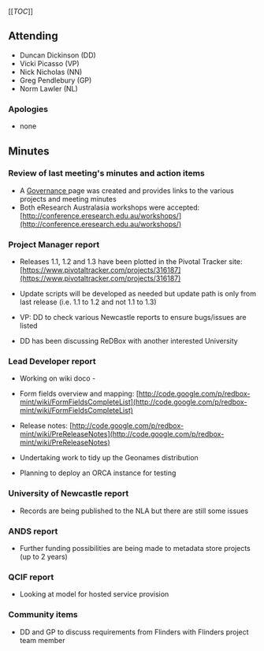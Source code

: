 [[_TOC_]]


## []()Attending


* Duncan Dickinson (DD)
* Vicki Picasso (VP)
* Nick Nicholas (NN)
* Greg Pendlebury (GP)
* Norm Lawler (NL)

### []() Apologies

* none

## []()Minutes

### []()Review of last meeting's minutes and action items

* A [Governance ](governance)page was created and provides links to the various projects and meeting minutes
* Both eResearch Australasia workshops were accepted: [http://conference.eresearch.edu.au/workshops/](http://conference.eresearch.edu.au/workshops/)

### []()Project Manager report

* Releases 1.1, 1.2 and 1.3 have been plotted in the Pivotal Tracker site: [https://www.pivotaltracker.com/projects/316187](https://www.pivotaltracker.com/projects/316187)

 * Update scripts will be developed as needed but update path is only from last release (i.e. 1.1 to 1.2 and not 1.1 to 1.3)

 * VP: DD to check various Newcastle reports to ensure bugs/issues are listed
* DD has been discussing ReDBox with another interested University

### []()Lead Developer report

* Working on wiki doco -

 * Form fields overview and mapping: [http://code.google.com/p/redbox-mint/wiki/FormFieldsCompleteList](http://code.google.com/p/redbox-mint/wiki/FormFieldsCompleteList)
 * Release notes: [http://code.google.com/p/redbox-mint/wiki/PreReleaseNotes](http://code.google.com/p/redbox-mint/wiki/PreReleaseNotes)

* Undertaking work to tidy up the Geonames distribution
* Planning to deploy an ORCA instance for testing


### []()University of Newcastle report

* Records are being published to the NLA but there are still some issues


### []() ANDS report

* Further funding possibilities are being made to metadata store projects (up to 2 years)


### []()QCIF report

* Looking at model for hosted service provision


### []() Community items

* DD and GP to discuss requirements from Flinders with Flinders project team member